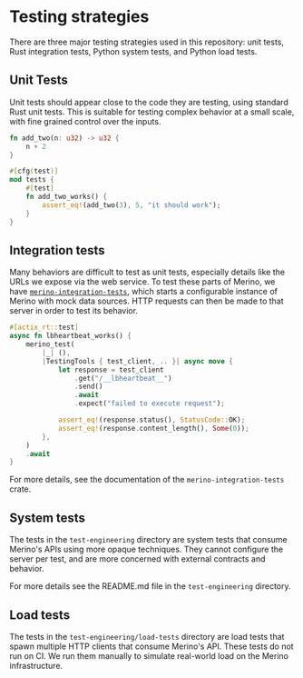 # Testing strategies

There are three major testing strategies used in this repository: unit tests,
Rust integration tests, Python system tests, and Python load tests.

## Unit Tests

Unit tests should appear close to the code they are testing, using standard Rust
unit tests. This is suitable for testing complex behavior at a small scale, with
fine grained control over the inputs.

```rust
fn add_two(n: u32) -> u32 {
    n + 2
}

#[cfg(test)]
mod tests {
    #[test]
    fn add_two_works() {
        assert_eq!(add_two(3), 5, "it should work");
    }
}
```

## Integration tests

Many behaviors are difficult to test as unit tests, especially details like the
URLs we expose via the web service. To test these parts of Merino, we have
[`merino-integration-tests`][test-crate], which starts a configurable instance
of Merino with mock data sources. HTTP requests can then be made to that server
in order to test its behavior.

[test-crate]: ../../../merino_integration_tests/

```rust
#[actix_rt::test]
async fn lbheartbeat_works() {
    merino_test(
        |_| (),
        |TestingTools { test_client, .. }| async move {
            let response = test_client
                .get("/__lbheartbeat__")
                .send()
                .await
                .expect("failed to execute request");

            assert_eq!(response.status(), StatusCode::OK);
            assert_eq!(response.content_length(), Some(0));
        },
    )
    .await
}
```

For more details, see the documentation of the `merino-integration-tests` crate.

## System tests

The tests in the `test-engineering` directory are system tests that consume
Merino's APIs using more opaque techniques. They cannot configure the server per
test, and are more concerned with external contracts and behavior.

For more details see the README.md file in the `test-engineering` directory.

## Load tests

The tests in the `test-engineering/load-tests` directory are load tests that
spawn multiple HTTP clients that consume Merino's API. These tests do not run on
CI. We run them manually to simulate real-world load on the Merino infrastructure.
